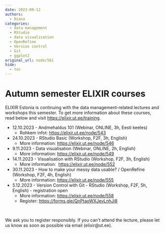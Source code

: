 ```yaml
---
date: 2023-09-12
authors:
  - Diana
categories:
  - data management
  - RStudio
  - data visualisation
  - OpenRefine
  - Version control
  - Git
  - ggplot2
original_url: node/561
hide:
  - toc
---
```


# Autumn semester ELIXIR courses

<p>ELIXIR Estonia is continuing with the data management-related lectures and workshops this semester. To get more information about these courses, read below and visit&nbsp;<a href="https://elixir.ut.ee/training">https://elixir.ut.ee/training</a>.&nbsp;&nbsp;</p>

<ul>
	<li>12.10.2023 - Andmehaldus 101 (Webinar, ONLINE, 3h, Eesti keeles)
	<ul>
		<li>Rohkem infot:&nbsp;<a href="https://elixir.ut.ee/node/543">https://elixir.ut.ee/node/543</a></li>
	</ul>
	</li>
	<li>24.10.2023 - RStudio Basic (Workshop, F2F, 3h, English)
	<ul>
		<li>More information:&nbsp;<a href="https://elixir.ut.ee/node/546">https://elixir.ut.ee/node/546</a></li>
	</ul>
	</li>
	<li>9.11.2023 - Data visualisation (Webinar, ONLINE, 2h, English)
	<ul>
		<li>More information:&nbsp;<a href="https://elixir.ut.ee/node/549">https://elixir.ut.ee/node/549</a></li>
	</ul>
	</li>
	<li>14.11.2023 - Visualisation with RStudio (Workshop, F2F, 3h, English)
	<ul>
		<li>More information:&nbsp;&nbsp;<a href="https://elixir.ut.ee/node/552">https://elixir.ut.ee/node/552</a></li>
	</ul>
	</li>
	<li>30.11.2023 - How to make your messy data usable? / OpenRefine (Workshop, F2F, 4h, English)
	<ul>
		<li>More information:&nbsp;<a href="https://elixir.ut.ee/node/555">https://elixir.ut.ee/node/555</a></li>
	</ul>
	</li>
	<li>5.12.2023 - Version Control with Git - RStudio (Workshop, F2F, 5h, English) - registration open
	<ul>
		<li>More information:&nbsp;<a href="https://elixir.ut.ee/node/558">https://elixir.ut.ee/node/558</a></li>
		<li>Register:&nbsp;<a href="https://forms.gle/QnPtaoWXJevLnhJi8">https://forms.gle/QnPtaoWXJevLnhJi8</a></li>
	</ul>
	</li>
</ul>

<p>&nbsp;</p>

<p>We ask you to register responsibly. If you can't attend the lecture, please let us know as soon as possible via email (elixir@ut.ee).</p>

<p>&nbsp;</p>

